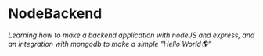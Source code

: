 # NodeBackend

*Learning how to make a backend application with nodeJS and express, and an integration with mongodb to make a simple 
"Hello World🌎"* 
